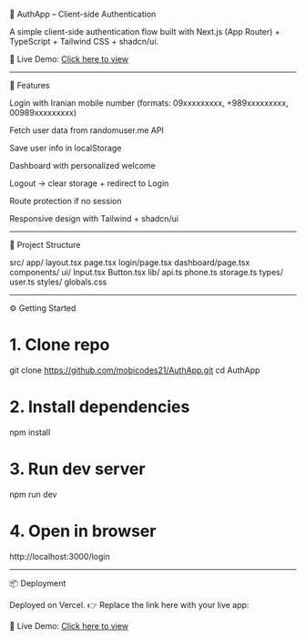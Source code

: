 📱 AuthApp – Client-side Authentication

A simple client-side authentication flow built with Next.js (App Router) + TypeScript + Tailwind CSS + shadcn/ui.

🔗 Live Demo: [Click here to view](https://auth-app-xqyl.vercel.app/login)

---

🚀 Features

Login with Iranian mobile number (formats: 09xxxxxxxxx, +989xxxxxxxxx, 00989xxxxxxxxx)

Fetch user data from randomuser.me API

Save user info in localStorage

Dashboard with personalized welcome

Logout → clear storage + redirect to Login

Route protection if no session

Responsive design with Tailwind + shadcn/ui



---

📂 Project Structure

src/
  app/
    layout.tsx
    page.tsx
    login/page.tsx
    dashboard/page.tsx
  components/
    ui/
      Input.tsx
      Button.tsx
  lib/
    api.ts
    phone.ts
    storage.ts
  types/
    user.ts
  styles/
    globals.css


---

⚙️ Getting Started

# 1. Clone repo
git clone https://github.com/mobicodes21/AuthApp.git
cd AuthApp

# 2. Install dependencies
npm install

# 3. Run dev server
npm run dev

# 4. Open in browser
http://localhost:3000/login


---

📦 Deployment

Deployed on Vercel.
👉 Replace the link here with your live app:

🔗 Live Demo: [Click here to view](https://auth-app-xqyl.vercel.app/login)
